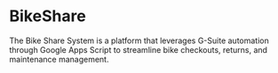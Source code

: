 # BikeShare
The Bike Share System is a platform that leverages G-Suite automation through Google Apps Script to streamline bike checkouts, returns, and maintenance management.
